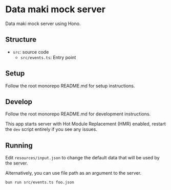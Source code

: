 # Data maki mock server

Data maki mock server using Hono.

## Structure

- `src`: source code
  - `src/events.ts`: Entry point

## Setup

Follow the root monorepo README.md for setup instructions.

## Develop

Follow the root monorepo README.md for development instructions.

This app starts server with Hot Module Replacement (HMR) enabled, restart the `dev` script entirely if you see any issues.

## Running

Edit `resources/input.json` to change the default data that will be used by the server.

Alternatively, you can use file path as an argument to the server.

```bash
bun run src/events.ts foo.json
```
